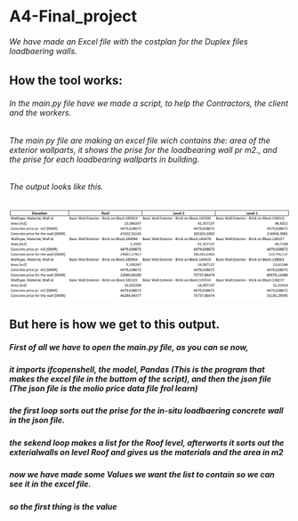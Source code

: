 # A4-Final_project
###### We have made an Excel file with the costplan for the Duplex files loadbaering walls.

## How the tool works:
###### In the main.py file have we made a script, to help the Contractors, the client and the workers. 
###### The main py file are making an excel file wich contains the: area of the exterior wallparts, it shows the prise for the loadbearing wall pr m2., and the prise for each loadbearing wallparts in building.
###### The output looks like this. 
![Our Cost-plan](https://github.com/AnjaHolmquist/A4-Final_project/blob/main/the%20costplan.png)

## But here is how we get to this output.
##### First of all we have to open the main.py file, as you can se now,
##### it imports ifcopenshell, the model, Pandas (This is the program that makes the excel file in the buttom of the script), and then the json file (The json file is the molio price data file frol learn)
##### the first loop sorts out the prise for the in-situ loadbaering concrete wall in the json file.
##### the sekend loop makes a list for the Roof level, afterworts it sorts out the exterialwalls on level Roof and gives us the materials and the area in m2
##### now we have made some Values we want the list to contain so we can see it in the excel file.
##### so the first thing is the value 
